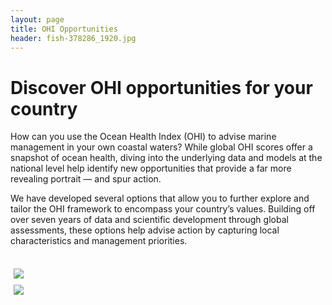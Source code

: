 ```yaml
---
layout: page
title: OHI Opportunities
header: fish-378286_1920.jpg
---
```


<!---
<!---From http://stackoverflow.com/questions/31753897/2-column-section-in-r-markdown:
  Put in your css file or directly in rmarkdown--->
<style>
  .col2 {
    columns: 2 200px;         /* number of columns and width in pixels*/
      -webkit-columns: 2 200px; /* chrome, safari */
      -moz-columns: 2 200px;    /* firefox */
  }
</style>

<!--- https://www.w3schools.com/howto/howto_css_images_side_by_side.asp --->
<!---/* Three image containers (use 25% for four, and 50% for two, etc) */ --->
<style>
.column {
  float: left;
  width: 50%;
  padding: 5px;
}

<!--- /* Clear floats after image containers */ --->
.row::after {
  content: "";
  clear: both;
  display: table;
}
</style>

# Discover OHI opportunities for your country

How can you use the Ocean Health Index (OHI) to advise marine management in your own coastal waters? While global OHI scores offer a snapshot of ocean health, diving into the underlying data and models at the national level help identify new opportunities that provide a far more revealing portrait — and spur action. 

We have developed several options that allow you to further explore and tailor the OHI framework to encompass your country’s values. Building off over seven years of data and scientific development through global assessments, these options help advise action by capturing local characteristics and management priorities. 

<br>


<!---

<div class="col2">
<a href="/projects/ohi-go">
    <img src="../../assets/themes/OHI/img/testing.jpg">
  </a>
<a href="/projects/ohi-plus">
    <img src="../../assets/themes/OHI/img/testing.jpg">
  </a>
</div>

--->

<div class="row">
  <div class="column">
    <a href="/projects/ohi-go">
    <img src="https://docs.google.com/drawings/d/e/2PACX-1vRl7AVooqRwU_W6oTqCK8LKoJJ1u4DqFt2aEBzPS3F-1MAnOS2CvrSp2pisPwxN1wmScwJtoJMmGulQ/pub?w=450&h=280">
  </a>
  </div>
  <div class="column">
    <a href="/projects/ohi-plus">
    <img src="https://docs.google.com/drawings/d/e/2PACX-1vS_FGD9HhlrwipP6oJDlUd8F4cbm6ZwfZ3oOGgZua7SGChD2Bxiw-pafB4Ef405q82KvaKo_JBHmJME/pub?w=450&h=275">
  </a>
  </div>
</div>




<!---
<center> 
<a href="/projects/ohi-go" class="btn primary">OHI Go: Understand your global score</a> 
<a href="/projects/ohi-plus" class="btn primary">OHI+: Tailor your own assessment</a> 
</center>




<h3> OHI Go: Understand your global score </h3>

<strong>OHI Go</strong> is an in-depth data exploration report that examines the data powering OHI scores. By interpreting global assessments at the national scale, OHI Go allows you to:

<ul>
  <li>Explore the data underlying OHI global scores for your nation</li>
  <li>Identify better local data based on data gaps</li>
  <li>Inform management based on OHI scores</li>
  <li>Use the OHI framework as a planning tool</li> 
</ul>

<br>
<br>

<h3>OHI+: Tailor your own assessment</h3>

<strong>OHI+</strong> is an assessment tool customized by stakeholders to meet their local management needs. With a tailored OHI+ assessment, you can:

<ul>
  <li>Adapt the OHI framework to meet local needs and management priorities</li>
  <li>Decide the scale of your assessment by modifying boundaries</li>
  <li>Identify and substitute in local data sources</li>
  <li>Calculate a more locally relevant OHI score for your country</li>

</ul>

</div>

--->

<!---Finalize comparison table here --->
